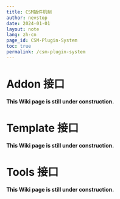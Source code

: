 ```yaml
---
title: CSM插件机制
author: nevstop
date: 2024-01-01
layout: note
lang: zh-cn
page_id: CSM-Plugin-System
toc: true
permalink: /csm-plugin-system
---
```


# Addon 接口

**This Wiki page is still under construction.**

# Template 接口

**This Wiki page is still under construction.**

# Tools 接口

**This Wiki page is still under construction.**
